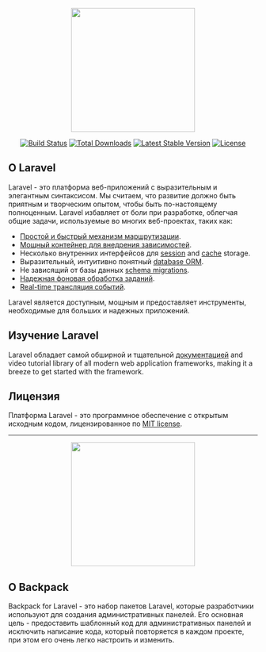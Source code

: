 <p align="center"><a href="https://laravel.com" target="_blank"><img src="https://laravel.com/img/logotype.min.svg" width="250"></a></p>

<p align="center">
<a href="https://travis-ci.org/laravel/framework"><img src="https://travis-ci.org/laravel/framework.svg" alt="Build Status"></a>
<a href="https://packagist.org/packages/laravel/framework"><img src="https://img.shields.io/packagist/dt/laravel/framework" alt="Total Downloads"></a>
<a href="https://packagist.org/packages/laravel/framework"><img src="https://img.shields.io/packagist/v/laravel/framework" alt="Latest Stable Version"></a>
<a href="https://packagist.org/packages/laravel/framework"><img src="https://img.shields.io/packagist/l/laravel/framework" alt="License"></a>
</p>

## О Laravel
Laravel - это платформа веб-приложений с выразительным и элегантным синтаксисом. Мы считаем, что развитие должно быть приятным и творческим опытом, чтобы быть по-настоящему полноценным. Laravel избавляет от боли при разработке, облегчая общие задачи, используемые во многих веб-проектах, таких как:

- [Простой и быстрый механизм маршрутизации](https://laravel.com/docs/routing).
- [Мощный контейнер для внедрения зависимостей](https://laravel.com/docs/container).
- Несколько внутренних интерфейсов для [session](https://laravel.com/docs/session) and [cache](https://laravel.com/docs/cache) storage.
- Выразительный, интуитивно понятный [database ORM](https://laravel.com/docs/eloquent).
- Не зависящий от базы данных [schema migrations](https://laravel.com/docs/migrations).
- [Надежная фоновая обработка заданий](https://laravel.com/docs/queues).
- [Real-time трансляция событий](https://laravel.com/docs/broadcasting).

Laravel является доступным, мощным и предоставляет инструменты, необходимые для больших и надежных приложений.

## Изучение Laravel
Laravel обладает самой обширной и тщательной [документацией](https://laravel.com/docs) and video tutorial library of all modern web application frameworks, making it a breeze to get started with the framework.


## Лицензия
Платформа Laravel - это программное обеспечение с открытым исходным кодом, лицензированное по [MIT license](https://opensource.org/licenses/MIT ).


---

<p align="center"> <a href="https://backpackforlaravel.com" title="Backpack Logo" target="_blank"><img src="https://backpackforlaravel.com/presentation/img/backpack/logos/backpack_logo_color.png" width="250"></a></p>

## О Backpack
Backpack for Laravel - это набор пакетов Laravel, которые разработчики используют для создания административных панелей. Его основная цель - предоставить шаблонный код для административных панелей и исключить написание кода, который повторяется в каждом проекте, при этом его очень легко настроить и изменить.
